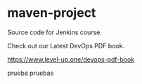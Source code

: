# maven-project
Source code for Jenkins course.

Check out our Latest DevOps PDF book.

https://www.level-up.one/devops-pdf-book

prueba
pruebas
